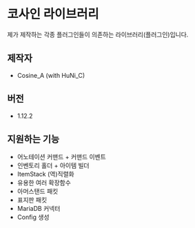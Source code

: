 # 코사인 라이브러리

제가 제작하는 각종 플러그인들이 의존하는 라이브러리(플러그인)입니다.

## 제작자

* Cosine_A (with HuNi_C)

## 버전

* 1.12.2

## 지원하는 기능

* 어노테이션 커맨드 + 커맨드 이벤트
* 인벤토리 홀더 + 아이템 빌더
* ItemStack (역)직렬화
* 유용한 여러 확장함수
* 아머스탠드 패킷
* 표지판 패킷
* MariaDB 커넥터
* Config 생성